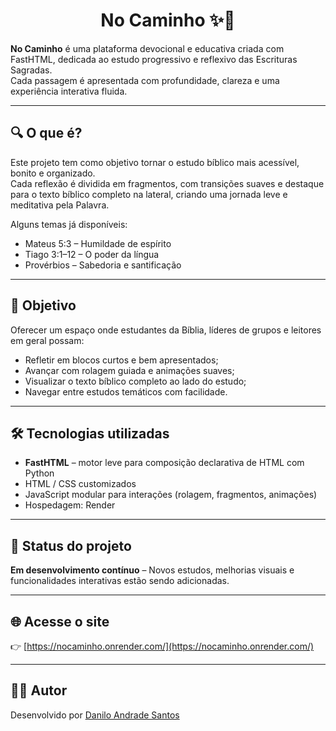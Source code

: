 <h1 align="center">No Caminho ✨📖</h1>

**No Caminho** é uma plataforma devocional e educativa criada com FastHTML, dedicada ao estudo progressivo e reflexivo das Escrituras Sagradas.  
Cada passagem é apresentada com profundidade, clareza e uma experiência interativa fluida.

---

## 🔍 O que é?

Este projeto tem como objetivo tornar o estudo bíblico mais acessível, bonito e organizado.  
Cada reflexão é dividida em fragmentos, com transições suaves e destaque para o texto bíblico completo na lateral, criando uma jornada leve e meditativa pela Palavra.

Alguns temas já disponíveis:
- Mateus 5:3 – Humildade de espírito  
- Tiago 3:1–12 – O poder da língua  
- Provérbios – Sabedoria e santificação

---

## 🎯 Objetivo

Oferecer um espaço onde estudantes da Bíblia, líderes de grupos e leitores em geral possam:

- Refletir em blocos curtos e bem apresentados;
- Avançar com rolagem guiada e animações suaves;
- Visualizar o texto bíblico completo ao lado do estudo;
- Navegar entre estudos temáticos com facilidade.

---

## 🛠️ Tecnologias utilizadas

- **FastHTML** – motor leve para composição declarativa de HTML com Python
- HTML / CSS customizados
- JavaScript modular para interações (rolagem, fragmentos, animações)
- Hospedagem: Render

---

## 🚧 Status do projeto

**Em desenvolvimento contínuo** – Novos estudos, melhorias visuais e funcionalidades interativas estão sendo adicionadas.

---

## 🌐 Acesse o site

👉 [https://nocaminho.onrender.com/](https://nocaminho.onrender.com/)

---

## 👨‍💻 Autor

Desenvolvido por [Danilo Andrade Santos](https://daniloas.com)
